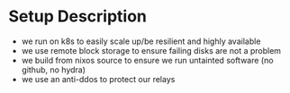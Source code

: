 # Setup Description

* we run on k8s to easily scale up/be resilient and highly available
* we use remote block storage to ensure failing disks are not a problem
* we build from nixos source to ensure we run untainted software (no github, no hydra)
* we use an anti-ddos to protect our relays
